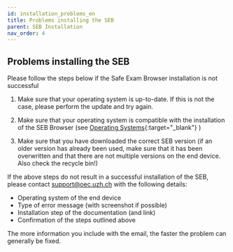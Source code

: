 ```yaml
---
id: installation_problems_en
title: Problems installing the SEB
parent: SEB Installation
nav_order: 4
---
```


## Problems installing the SEB

Please follow the steps below if the Safe Exam Browser installation is not successful

1. Make sure that your operating system is up-to-date. If this is not the case, please perform the update and try again.

1. Make sure that your operating system is compatible with the installation of the SEB Browser (see [Operating Systems](https://uzh-oec.github.io/seb-en/Betriebssysteme_en.html){:target="_blank"} )

1. Make sure that you have downloaded the correct SEB version (if an older version has already been used, make sure that it has been overwritten and that there are not multiple versions on the end device. Also check the recycle bin!)


If the above steps do not result in a successful installation of the SEB, please contact [support@oec.uzh.ch](mailto:support@oec.uzh.ch) with the following details:
* Operating system of the end device
* Type of error message (with screenshot if possible)
* Installation step of the documentation (and link)
* Confirmation of the steps outlined above

The more information you include with the email, the faster the problem can generally be fixed.
